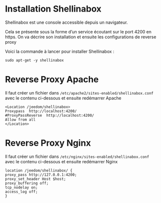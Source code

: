 # Installation Shellinabox

Shellinabox est une console accessible depuis un navigateur.

Cela se présente sous la forme d’un service écoutant sur le port 4200 en https. On va décrire son installation et ensuite les configurations de reverse proxy

Voici la commande à lancer pour installer Shellinabox :

``sudo apt-get -y shellinabox``

# Reverse Proxy Apache

Il faut créer un fichier dans ``/etc/apache2/sites-enabled/shellinabox.conf`` avec le contenu ci-dessous et ensuite redémarrer Apache

````
<Location /jeedom/shellinabox>
Proxypass  http://localhost:4200/
#ProxyPassReverse  http://localhost:4200/
Allow from all
</Location>
````

# Reverse Proxy Nginx

Il faut créer un fichier dans ``/etc/nginx/sites-enabled/shellinabox.conf`` avec le contenu ci-dessous et ensuite redémarrer Nginx

````
location /jeedom/shellinabox/ {
proxy_pass http://127.0.0.1:4200;
proxy_set_header Host $host;
proxy_buffering off;
tcp_nodelay on;
access_log off;
}
````
